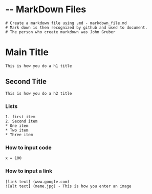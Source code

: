 # -- MarkDown Files
    # Create a markdown file using .md - markdown_file.md
    # Mark down is then recognized by github and used to document.
    # The person who create markdown was John Gruber
# Main Title
    This is how you do a h1 title 
## Second Title
    This is how you do a h2 title
### Lists
    1. first item
    2. Second item
    * One item
    * Two item
    * Three item
### How to input code 
````
x = 100
````
### How to input a link
    [link text] (www.google.com)
    ![alt text] (meme.jpg) - This is how you enter an image